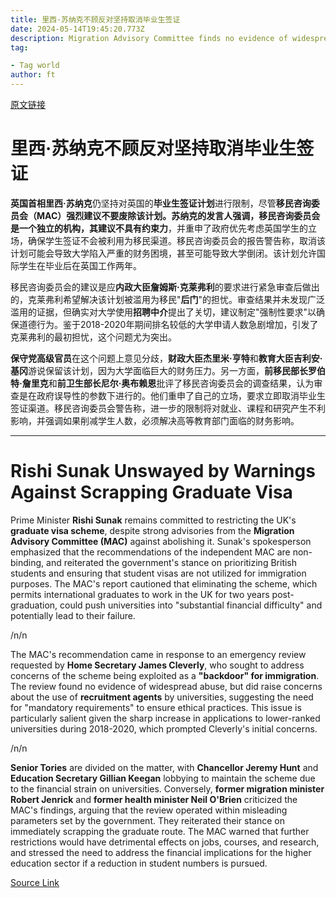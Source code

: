 ```yaml
---
title: 里西·苏纳克不顾反对坚持取消毕业生签证
date: 2024-05-14T19:45:20.773Z
description: Migration Advisory Committee finds no evidence of widespread abuse of work scheme
tag: 

- Tag world
author: ft
---
```


[原文链接](https://ft.com/content/f3768fc0-ef4a-4b62-8da2-d13e6f29758d)

# **里西·苏纳克**不顾反对坚持取消毕业生签证

**英国首相里西·苏纳克**仍坚持对英国的**毕业生签证计划**进行限制，尽管**移民咨询委员会（MAC）**强烈建议不要废除该计划。苏纳克的发言人强调，移民咨询委员会是一个独立的机构，其建议**不具有约束力**，并重申了政府优先考虑英国学生的立场，确保学生签证不会被利用为移民渠道。移民咨询委员会的报告警告称，取消该计划可能会导致大学陷入严重的财务困境，甚至可能导致大学倒闭。该计划允许国际学生在毕业后在英国工作两年。

移民咨询委员会的建议是应**内政大臣詹姆斯·克莱弗利**的要求进行紧急审查后做出的，克莱弗利希望解决该计划被滥用为移民"**后门**"的担忧。审查结果并未发现广泛滥用的证据，但确实对大学使用**招聘中介**提出了关切，建议制定"强制性要求"以确保道德行为。鉴于2018-2020年期间排名较低的大学申请人数急剧增加，引发了克莱弗利的最初担忧，这个问题尤为突出。

**保守党高级官员**在这个问题上意见分歧，**财政大臣杰里米·亨特**和**教育大臣吉利安·基冈**游说保留该计划，因为大学面临巨大的财务压力。另一方面，**前移民部长罗伯特·詹里克**和**前卫生部长尼尔·奥布赖恩**批评了移民咨询委员会的调查结果，认为审查是在政府误导性的参数下进行的。他们重申了自己的立场，要求立即取消毕业生签证渠道。移民咨询委员会警告称，进一步的限制将对就业、课程和研究产生不利影响，并强调如果削减学生人数，必须解决高等教育部门面临的财务影响。

---

# Rishi Sunak Unswayed by Warnings Against Scrapping Graduate Visa

Prime Minister **Rishi Sunak** remains committed to restricting the UK's **graduate visa scheme**, despite strong advisories from the **Migration Advisory Committee (MAC)** against abolishing it. Sunak's spokesperson emphasized that the recommendations of the independent MAC are non-binding, and reiterated the government's stance on prioritizing British students and ensuring that student visas are not utilized for immigration purposes. The MAC's report cautioned that eliminating the scheme, which permits international graduates to work in the UK for two years post-graduation, could push universities into "substantial financial difficulty" and potentially lead to their failure. 

/n/n

The MAC's recommendation came in response to an emergency review requested by **Home Secretary James Cleverly**, who sought to address concerns of the scheme being exploited as a **"backdoor" for immigration**. The review found no evidence of widespread abuse, but did raise concerns about the use of **recruitment agents** by universities, suggesting the need for "mandatory requirements" to ensure ethical practices. This issue is particularly salient given the sharp increase in applications to lower-ranked universities during 2018-2020, which prompted Cleverly's initial concerns. 

/n/n

**Senior Tories** are divided on the matter, with **Chancellor Jeremy Hunt** and **Education Secretary Gillian Keegan** lobbying to maintain the scheme due to the financial strain on universities. Conversely, **former migration minister Robert Jenrick** and **former health minister Neil O'Brien** criticized the MAC's findings, arguing that the review operated within misleading parameters set by the government. They reiterated their stance on immediately scrapping the graduate route. The MAC warned that further restrictions would have detrimental effects on jobs, courses, and research, and stressed the need to address the financial implications for the higher education sector if a reduction in student numbers is pursued.

[Source Link](https://ft.com/content/f3768fc0-ef4a-4b62-8da2-d13e6f29758d)

